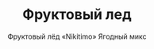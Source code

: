 ---
#site_title: Продукт # Заголовок страницы (вкладка в браузере)
uniclass: product-3 # Это трогать не нужно

#------ Карточка товара ------
title: Фруктовый лед # Заголовок, который будет везде отображаться
tumbnail: /assets/images/products/tumb-product-3.png # Изображение для карточки товара

#------ Отдельная страница товара - 1 экран ------
title_section: Фруктовый лед # Название продукта на странице
subtitle: Фруктовый лёд «Nikitimo» Ягодный микс # Подзаголовок
describe: Наборы для приготовления фруктового льда в домашних условиях. Заморозь и готово! # Описание под заголовком
size_upakovki: 187x137x35 мм # Размер упаковки
count_in: 15 шт # Кол-во в гофрокоробе
size_gofro: 390х235х150 мм # Размер гофрокороба

#------ Преимущества - 2 экран ------
# Одна карточка состоит из двух полей - img и text. Оба поля нужно заполнять, чтобы они отобазились на странице
advantages:
    - img: /assets/images/icons/vkus.svg
      text: Разноообразие вкусов
    - img: /assets/images/icons/holod.svg
      text: Не надо хранить в холодильнике  
    - img: /assets/images/icons/arom.svg
      text: Без искусственных красителей и ароматизаторов

#------ Продукция бренда - 3 экран ------
brands_products:
    - img: /assets/images/products/product-3/brands/item-1.png
      img_slider: /assets/images/products/product-3/for-slider/item-1.png
      subtitle: Фруктовый лёд «Nikitimo» Кислый микс # Подзаголовок
      describe: Наборы для приготовления фруктового льда в домашних условиях. Заморозь и готово! # Описание под заголовком
      size_upakovki: 187x137x35 мм # Размер упаковки
      count_in: 15 шт # Кол-во в гофрокоробе
      size_gofro: 390х235х150 мм # Размер гофрокороба
    - img: /assets/images/products/product-3/brands/item-2.png
      img_slider: /assets/images/products/product-3/for-slider/item-2.png
      subtitle: Фруктовый лёд «Nikitimo» Коктейльный микс # Подзаголовок
      describe: Наборы для приготовления фруктового льда в домашних условиях. Заморозь и готово! # Описание под заголовком
      size_upakovki: 187x137x35 мм # Размер упаковки
      count_in: 15 шт # Кол-во в гофрокоробе
      size_gofro: 390х235х150 мм # Размер гофрокороба
    - img: /assets/images/products/product-3/brands/item-3.png
      is_first_slide: true
    - img: /assets/images/products/product-3/brands/item-4.png
      img_slider: /assets/images/products/product-3/for-slider/item-4.png
      subtitle: Фруктовый лёд «Nikitimo» Необычный микс # Подзаголовок
      describe: Наборы для приготовления фруктового льда в домашних условиях. Заморозь и готово! # Описание под заголовком
      size_upakovki: 187x137x35 мм # Размер упаковки
      count_in: 15 шт # Кол-во в гофрокоробе
      size_gofro: 390х235х150 мм # Размер гофрокороба
    - img: /assets/images/products/product-3/brands/item-5.png
      img_slider: /assets/images/products/product-3/for-slider/item-5.png
      subtitle: Фруктовый лёд «Nikitimo» Тропический микс # Подзаголовок
      describe: Наборы для приготовления фруктового льда в домашних условиях. Заморозь и готово! # Описание под заголовком
      size_upakovki: 187x137x35 мм # Размер упаковки
      count_in: 15 шт # Кол-во в гофрокоробе
      size_gofro: 390х235х150 мм # Размер гофрокороба
    - img: /assets/images/products/product-3/brands/item-6.png
      img_slider: /assets/images/products/product-3/for-slider/item-6.png
      subtitle: Фруктовый лёд «Nikitimo» Фруктовый микс # Подзаголовок
      describe: Наборы для приготовления фруктового льда в домашних условиях. Заморозь и готово! # Описание под заголовком
      size_upakovki: 187x137x35 мм # Размер упаковки
      count_in: 15 шт # Кол-во в гофрокоробе
      size_gofro: 390х235х150 мм # Размер гофрокороба
---